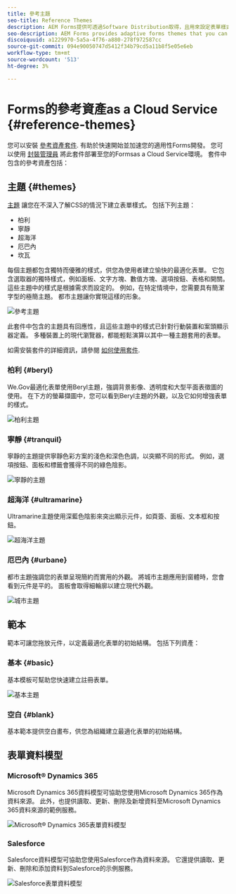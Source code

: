 ```yaml
---
title: 參考主題
seo-title: Reference Themes
description: AEM Forms提供可透過Software Distribution取得，且用來設定表單樣式的最適化表單主題。
seo-description: AEM Forms provides adaptive forms themes that you can get from Software Distribution and use to style a form.
discoiquuid: a1229970-5a5a-4f76-a880-278f972587cc
source-git-commit: 094e90050747d5412f34b79cd5a11b8f5e05e6eb
workflow-type: tm+mt
source-wordcount: '513'
ht-degree: 3%

---
```



# Forms的參考資產as a Cloud Service {#reference-themes}

您可以安裝 [參考資產套件](https://experience.adobe.com/#/downloads/content/software-distribution/en/aemcloud.html?package=/content/software-distribution/en/details.html/content/dam/aemcloud/public/aem-forms-reference-content.ui.content-2.0.0.zip). 有助於快速開始並加速您的適用性Forms開發。 您可以使用 [封裝管理員](https://experienceleague.adobe.com/docs/experience-manager-cloud-service/content/implementing/developer-tools/package-manager.html) 將此套件部署至您的Formsas a Cloud Service環境。
套件中包含的參考資產包括：

## 主題 {#themes}

[主題](/help/forms/themes.md) 讓您在不深入了解CSS的情況下建立表單樣式。 包括下列主題：

* 柏利
* 寧靜
* 超海洋
* 厄巴內
* 坎瓦

每個主題都包含獨特而優雅的樣式，供您為使用者建立愉快的最適化表單。 它包含選取器的獨特樣式，例如面板、文字方塊、數值方塊、選項按鈕、表格和開關。 這些主題中的樣式是根據需求而設定的。 例如，在特定情境中，您需要具有簡潔字型的極簡主題。 都市主題讓你實現這樣的形象。

![參考主題](/help/forms/assets/ref-themes.png)

此套件中包含的主題具有回應性，且這些主題中的樣式已針對行動裝置和案頭顯示器定義。 多種裝置上的現代瀏覽器，都能輕鬆演算以其中一種主題套用的表單。

如需安裝套件的詳細資訊，請參閱 [如何使用套件](/help/implementing/developing/tools/package-manager.md).

### 柏利 {#beryl}

We.Gov最適化表單使用Beryl主題，強調背景影像、透明度和大型平面表徵圖的使用。 在下方的螢幕擷圖中，您可以看到Beryl主題的外觀，以及它如何增強表單的樣式。

![柏利主題](/help/forms/assets/beryl.png)

<!--[Click to enlarge

](assets/beryl-1.png)-->

<!-- ## Exec {#exec}

Exec theme avoids solid background fills to emphasize form components. Selecting and clicking components changes font colors. In comparison to the default Canvas theme, font color of the text in the selected tab changes to dark blue. Notice how the navigation and submit buttons are different from the Beryl theme.

![Exec theme](/help/forms/assets/exec.png) -->

<!--[Click to enlarge

](assets/exec-1.png)-->

<!-- ## Exec Light {#exec-light}

Exec Light theme uses white space to create a seamless experience. The Next and Submit buttons get a solid fill and 3D shadow. Selected tabs on the left get an arrow instead of double-check marks.

![Exec light theme](/help/forms/assets/exec-light.png) -->

<!--[Click to enlarge

](assets/exec-light-1.png)-->

<!-- ## Liberty {#liberty}

Liberty theme uses a minimalist approach to highlight the important. For example, the font color of the visited tab changes to green. You can only see the bottom-outline of the text box which emulates the look of a paper-based form with lines. The active text box has a black bottom-outline while others get light gray bottom-outline.

![Liberty theme](/help/forms/assets/liberty.png) -->
<!--[Click to enlarge](assets/liberty-1.png)-->

### 寧靜 {#tranquil}

寧靜的主題提供寧靜色彩方案的淺色和深色色調，以突顯不同的形式。 例如，選項按鈕、面板和標籤會獲得不同的綠色陰影。

![寧靜的主題](/help/forms/assets/tranquil.png)

<!--[Click to enlarge](assets/tranquil-1.png)-->

### 超海洋 {#ultramarine}

Ultramarine主題使用深藍色陰影來突出顯示元件，如頁簽、面板、文本框和按鈕。

![超海洋主題](/help/forms/assets/ultramarine.png)
<!--[Click to enlarge](assets/ultramarine-1.png)-->

### 厄巴內 {#urbane}

都市主題強調您的表單呈現簡約而實用的外觀。 將城市主題應用到窗體時，您會看到元件是平的。 面板會取得細輪廓以建立現代外觀。

![城市主題](/help/forms/assets/urbane.png)
<!--[Click to enlarge](assets/urbane-1.png)-->

<!-- ## U.S. Web Design Standards {#u-s-web-design-standards}

U.S. Web Design Standards theme, as the name suggests, uses typefaces and styles described in the Draft U.S. Web Design Standards site. The web standard is used by federal organizations to create consistent web experiences across federal government websites.

![U.S. Web Design Standards Theme](/help/forms/assets/us-web-standards.png) -->
<!--[Click to enlarge](assets/usgov.png)-->


## 範本

範本可讓您拖放元件，以定義最適化表單的初始結構。 包括下列資產：

### 基本 {#basic}

基本模板可幫助您快速建立註冊表單。

![基本主題](/help/forms/assets/exec.png)

### 空白 {#blank}

基本範本提供空白畫布，供您為組織建立最適化表單的初始結構。

## 表單資料模型

### Microsoft® Dynamics 365

Microsoft Dynamics 365資料模型可協助您使用Microsoft Dynamics 365作為資料來源。 此外，也提供讀取、更新、刪除及新增資料至Microsoft Dynamics 365資料來源的範例服務。

![Microsoft® Dynamics 365表單資料模型](/help/forms/assets/microsoft-dynamic-fdm.png)

### Salesforce

Salesforce資料模型可協助您使用Salesforce作為資料來源。 它還提供讀取、更新、刪除和添加資料到Salesforce的示例服務。

![Salesforce表單資料模型](/help/forms/assets/salesforce-fdm.png)
